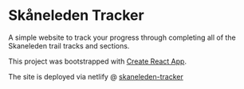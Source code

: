 # Skåneleden Tracker

A simple website to track your progress through completing all of the Skaneleden trail tracks and sections.

This project was bootstrapped with [Create React App](https://github.com/facebookincubator/create-react-app).

The site is deployed via netlify @ [skaneleden-tracker](http://skaneleden-tracker.netlify.com)
